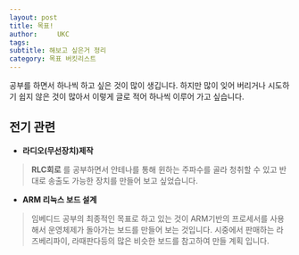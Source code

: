 ```yaml
---
layout: post
title: 목표!
author:     UKC
tags: 
subtitle: 해보고 싶은거 정리
category: 목표 버킷리스트
---
```


공부를 하면서 하나씩 하고 싶은 것이 많이 생깁니다. 하지만 많이 잊어 버리거나 시도하기 쉽지 않은 것이 많아서 이렇게 글로 적어 하나씩 이루어 가고 싶습니다.



## 전기 관련

* __라디오(무선장치)제작__
> __RLC회로__ 를 공부하면서 안테나를 통해 윈하는 주파수를 골라 청취할 수 있고 반대로 송출도 가능한 장치를 만들어 보고 싶었습니다.

* __ARM 리눅스 보드 설계__
> 임베디드 공부의 최종적인 목표로 하고 있는 것이 ARM기반의 프로세서를 사용해서 운영체제가 돌아가는 보드를 만들어 보는 것입니다. 시중에서 판매하는  라즈베리파이, 라때판다등의 많은 비슷한 보드를 참고하여 만들 계획 입니다.
